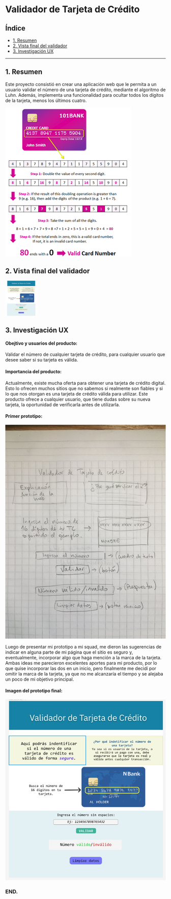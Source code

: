 # Validador de Tarjeta de Crédito

## Índice

* [1. Resumen](#1-resumen)
* [2. Vista final del validador](#2-vista-final-del-validador)
* [3. Investigación UX](#3-investigacion-ux)

***

## 1. Resumen

Este proyecto consistió en crear una aplicación web que le permita a un usuario validar el número de una tarjeta de crédito, mediante el algoritmo de Luhn. Además, implementa una funcionalidad para ocultar todos los dígitos de la tarjeta, menos los últimos cuatro.

![Algoritmo-Luhn](Otras/thumb.png)

## 2. Vista final del validador

<img src="Otras/prototipo%20final.jpg" width=100px >

## 3. Investigación UX
  
#### Obejtivo y usuarios del producto: 
  Validar el número de cualquier tarjeta de crédito, para cualquier usuario que desee saber si su tarjeta es válida.

#### Importancia del producto: 
  Actualmente, existe mucha oferta para obtener una tarjeta de crédito digital. Esto lo ofrecen muchos sitios que no sabemos si realmente son fiables y si lo que nos otorgan es una tarjeta de crédito válida para utilizar. 
  Este producto ofrece a cualquier usuario, que tiene dudas sobre su nueva tarjeta, la oportunidad de verificarla antes de utilizarla.

#### Primer prototipo:
  ![Prototipo-baja-fidelidad](Otras/Prototipo.jpg)

  Luego de presentar mi prototipo a mi squad, me dieron las sugerencias de indicar en alguna parte de mi página que el sitio es seguro y, eventualmente, incorporar algo que haga mención a la marca de la tarjeta. 
  Ambas ideas me parecieron excelentes aportes para mi producto, por lo que quise incorporar las dos en un inicio, pero finalmente me decidí por omitir la marca de la tarjeta, ya que no me alcanzaría el tiempo y se alejaba un poco de mi objetivo principal.

#### Imagen del prototipo final:
  ![Prototipo-alta-fidelidad](Otras/prototipo%20figma.jpg)
  
### END.
